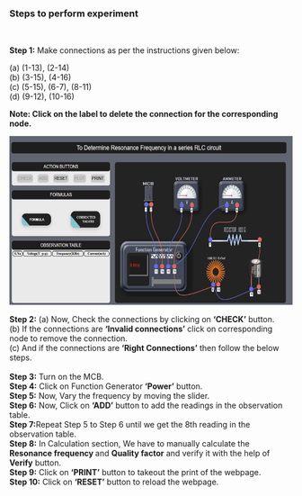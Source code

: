 ### Steps to perform experiment
<br>

 <b> Step 1:</b>  Make connections as per the instructions given below:  <br/>

(a) (1-13), (2-14) <br/>
(b) (3-15), (4-16)<br/>
(c) (5-15), (6-7), (8-11)<br/>
(d) (9-12), (10-16)<br/>

<b>Note: Click on the label to delete the connection for the corresponding node.</b><br/>

<img src="simulation/images/Resonance_Frequency.png" height="300" width="550"/> <br/>

<b>Step 2:</b> (a) Now, Check the connections by clicking on <b> ‘CHECK’</b> button.<br/>
(b) If the connections are <b>‘Invalid connections’</b> click on corresponding node to remove the connection.<br/>
(c) And if the connections are <b>‘Right Connections’</b> then follow the below steps.<br/><br/>
<b>Step 3:</b> Turn on the MCB.<br/>
<b>Step 4:</b> Click on Function Generator <b>‘Power’</b> button.<br/>
<b>Step 5:</b> Now, Vary the frequency by moving the slider.<br/>
<b>Step 6:</b> Now, Click on <b> ‘ADD’</b> button to add the readings in the observation table.<br/>
<b>Step 7:</b>Repeat Step 5 to Step 6 until we get the 8th reading in the observation table.<br/>
<b>Step 8:</b> In Calculation section, We have to manually calculate the <b>Resonance frequency </b> and <b> Quality factor</b> and verify it with the help of <b>Verify</b> button.<br/>
<b>Step 9:</b> Click on <b> ‘PRINT’</b> button to takeout the print of the webpage.<br/>
<b>Step 10:</b> Click on <b> ‘RESET’</b> button to reload the webpage.<br/>
